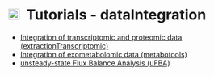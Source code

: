 # <img src="../../docs/source/_static/images/icon_di.png" height="22px">&nbsp;&nbsp;Tutorials - dataIntegration

- [Integration of transcriptomic and proteomic data (extractionTranscriptomic)](extractionTranscriptomic)
- [Integration of exometabolomic data (metabotools)](metabotools)
- [unsteady-state Flux Balance Analysis (uFBA)](uFBA)
